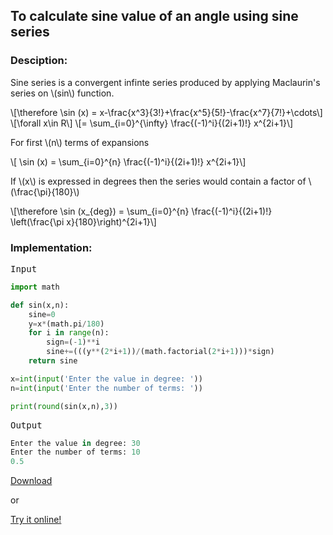 <script type="text/javascript" src="https://cdnjs.cloudflare.com/ajax/libs/mathjax/2.7.0/MathJax.js?config=TeX-AMS_CHTML"></script>


## To calculate sine value of an angle using sine series


### Desciption:

Sine series is a convergent infinte series produced by applying Maclaurin's series on \\(sin\\) function.

\\[\therefore \sin (x) = x-\frac{x^3}{3!}+\frac{x^5}{5!}-\frac{x^7}{7!}+\cdots\\]
\\[\forall x\in R\\]
\\[= \sum_{i=0}^{\infty} \frac{(-1)^i}{(2i+1)!} x^{2i+1}\\]

For first \\(n\\) terms of expansions

\\[ \sin (x) = \sum_{i=0}^{n} \frac{(-1)^i}{(2i+1)!} x^{2i+1}\\]

If \\(x\\) is expressed in degrees then the series would contain a factor of \\(\frac{\pi}{180}\\)

\\[\therefore \sin (x_{deg}) = \sum_{i=0}^{n} \frac{(-1)^i}{(2i+1)!} \left(\frac{\pi x}{180}\right)^{2i+1}\\]

### Implementation:

<kbd>Input</kbd>

```python
import math

def sin(x,n):
	sine=0
	y=x*(math.pi/180)
	for i in range(n):
		sign=(-1)**i
		sine+=(((y**(2*i+1))/(math.factorial(2*i+1)))*sign)
	return sine

x=int(input('Enter the value in degree: '))
n=int(input('Enter the number of terms: '))

print(round(sin(x,n),3))
```

<kbd>Output</kbd>

```python
Enter the value in degree: 30
Enter the number of terms: 10
0.5
```


[Download](py/sin.py)

or

[Try it online!](https://tio.run/##bY@xbsMwDERn8yu0hVLSxo6XIoDGfoha0zaBmBIUqbC/3pUSZMt2PDwej2FLs5d@33kJPia1uDQDDDSqOwuuJ9FXaIok20Kz2dVgJT4Dn7uvVkMz@qhYsajoZCJ84IWfxOJHp43hxyh0tIi4GYMXw8dO6/MzZ3S/yUd2t5evTV0uwZFSjlJbEMBqWRKyhJzw8C2JokozqT93y1SPDzRFoqs6aA3ynpW8/BTpR1Wc5f5kIcQKR59lwNfDp17rfe9b6Np/ "Python 3 – Try It Online")
